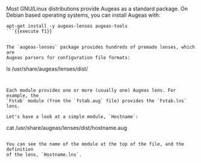 Most GNU/Linux distributions provide Augeas as a standard package. On Debian
based operating systems, you can install Augeas with:

```
apt-get install -y augeas-lenses augeas-tools
```{{execute T1}}


The `augeas-lenses` package provides hundreds of premade lenses, which are
Augeas parsers for configuration file formats:

```
ls /usr/share/augeas/lenses/dist/
```{{execute T1}}


Each module provides one or more (usually one) Augeas lens. For example, the
`Fstab` module (from the `fstab.aug` file) provides the `Fstab.lns` lens.

Let's have a look at a simple module, `Hostname`:

```
cat /usr/share/augeas/lenses/dist/hostname.aug
```{{execute T1}}

You can see the name of the module at the top of the file, and the definition
of the lens, `Hostname.lns`.
